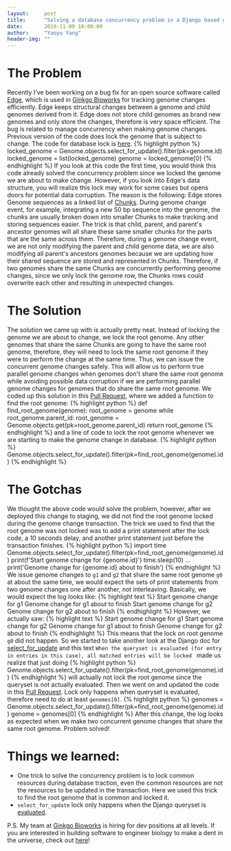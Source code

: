 ```yaml
---
layout:     post
title:      "Solving a database concurrency problem in a Django based genome tracking software"
date:       2019-11-09 18:00:00
author:     "Yaoyu Yang"
header-img: ""
---
```


# The Problem
Recently I've been working on a bug fix for an open source software called [Edge](https://github.com/ginkgobioworks/edge), which is used in [Ginkgo Bioworks](https://github.com/ginkgobioworks/) for tracking genome changes efficiently. Edge keeps structural changes between a genome and child genomes derived from it. Edge does not store child genomes as brand new genomes and only store the changes, therefore is very space efficient. The bug is related to manage concurrency when making genome changes. Previous version of the code does lock the genome that is subject to change. The code for database lock is [here](https://github.com/ginkgobioworks/edge/blob/d675b24ca541f325298cc67fb458bfcf6deb18f7/src/edge/recombine.py#L556).
{% highlight python %}
locked_genome = Genome.objects.select_for_update().filter(pk=genome.id)
locked_genome = list(locked_genome)
genome = locked_genome[0]
{% endhighlight %}
If you look at this code the first time, you would think this code already solved the concurrency problem since we locked the genome we are about to make change. However, if you look into Edge's data structure, you will realize this lock may work for some cases but opens doors for potential data corruption. The reason is the following: Edge stores Genome sequences as a linked list of [Chunks](https://github.com/ginkgobioworks/edge/blob/master/src/edge/models/chunk.py#L80). During genome change event, for example, integrating a new 50 bp sequence into the genome, the chunks are usually broken down into smaller Chunks to make tracking and storing sequences easier. The trick is that child, parent, and parent's ancestor genomes will all share these same smaller chunks for the parts that are the same across them. Therefore, during a genome change event, we are not only modifying the parent and child genome data, we are also modifying all parent's ancestors genomes because we are updating how their shared sequence are stored and represented in Chunks. Therefore, if two genomes share the same Chunks are concurrently performing genome changes, since we only lock the genome row, the Chunks rows could overwrite each other and resulting in unexpected changes.
# The Solution
The solution we came up with is actually pretty neat. Instead of locking the genome we are about to change, we lock the root genome. Any other genomes that share the same Chunks are going to have the same root genome, therefore, they will need to lock the same root genome if they were to perform the change at the same time. Thus, we can issue the concurrent genome changes safely. This will allow us to perform true parallel genome changes when genomes don't share the same root genome while avoiding possible data corruption if we are performing parallel genome changes for genomes that do share the same root genome.
We coded up this solution in this [Pull Request](https://github.com/ginkgobioworks/edge/pull/33), where we added a function to find the root genome:
{% highlight python %}
def find_root_genome(genome):
    root_genome = genome
    while root_genome.parent_id:
        root_genome = Genome.objects.get(pk=root_genome.parent_id)
    return root_genome
{% endhighlight %}
and a line of code to lock the root genome whenever we are starting to make the genome change in database.
{% highlight python %}
Genome.objects.select_for_update().filter(pk=find_root_genome(genome).id)
{% endhighlight %}
# The Gotchas
We thought the above code would solve the problem, however, after we deployed this change to staging, we did not find the root genome locked during the genome change transaction. The trick we used to find that the root genome was not locked was to add a print statement after the lock code, a 10 seconds delay, and another print statement just before the transaction finishes.
{% highlight python %}
import time
Genome.objects.select_for_update().filter(pk=find_root_genome(genome).id)
print(f'Start genome change for {genome.id}')
time.sleep(10)
...
print('Genome change for {genome.id} about to finish')
{% endhighlight %}
We issue genome changes to `g1` and `g2` that share the same root genome `g0` at about the same time, we would expect the sets of print statements from two genome changes one after another, not interleaving. Basically, we would expect the log looks like:
{% highlight text %}
Start genome change for g1
Genome change for g1 about to finish
Start genome change for g2
Genome change for g2 about to finish
{% endhighlight %}
However, we actually saw:
{% highlight text %}
Start genome change for g1
Start genome change for g2
Genome change for g1 about to finish
Genome change for g2 about to finish
{% endhighlight %}
This means that the lock on root genome `g0` did not happen. So we started to take another look at the Django doc for [select_for_update](https://docs.djangoproject.com/en/2.2/ref/models/querysets/#select-for-update) and this text `When the queryset is evaluated (for entry in entries in this case), all matched entries will be locked ` made us realize that just doing
{% highlight python %}
Genome.objects.select_for_update().filter(pk=find_root_genome(genome).id)
{% endhighlight %}
will actually not lock the root genome since the queryset is not actually evaluated. Then we went on and updated the code in this [Pull Request](https://github.com/ginkgobioworks/edge/pull/35). Lock only happens when queryset is evaluated, therefore need to do at least `genomes[0]`.
{% highlight python %}
genomes = Genome.objects.select_for_update().filter(pk=find_root_genome(genome).id)
genome = genomes[0]
{% endhighlight %}
After this change, the log looks as expected when we make two concurrent genome changes that share the same root genome. Problem solved!
# Things we learned:

* One trick to solve the concurrency problem is to lock common resources during database traction, even the common resources are not the resources to be updated in the transaction. Here we used this trick to find the root genome that is common and locked it.
* `select_for_update` lock only happens when the Django queryset is [evaluated](https://docs.djangoproject.com/en/2.2/ref/models/querysets/#when-querysets-are-evaluated).

P.S. My team at [Ginkgo Bioworks](https://www.ginkgobioworks.com/) is hiring for dev positions at all levels. If you are interested in building software to engineer biology to make a dent in the universe, check out [here](https://www.ginkgobioworks.com/careers/)!
